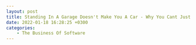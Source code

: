 ```yaml
---
layout: post
title: Standing In A Garage Doesn't Make You A Car - Why You Cant Just "Hire Developers"
date: 2022-01-18 16:28:25 +0300
categories:
    - The Business Of Software
---
```


